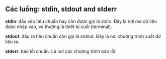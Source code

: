 ## Các luồng: stdin, stdout and stderr

**stdin**: đầu vào tiêu chuẩn hay còn được gọi là stdin. Đây là nơi mà dữ liệu được nhập vào, và thường là thiết bị cuối (terminal).

**stdout**: đầu ra tiêu chuẩn còn gọi là stdout. Đây là nơi chương trình xuất dữ liệu ra.

**stderr**: báo lỗi chuẩn. Là nơi các chương trình báo lỗi

